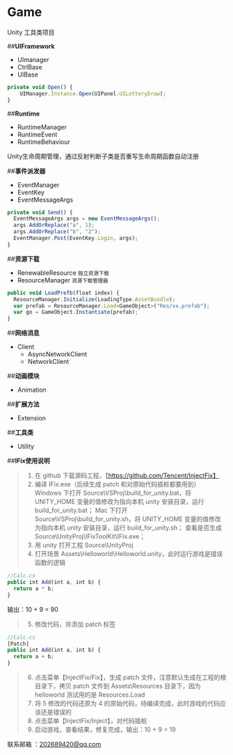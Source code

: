 # Game
  Unity 工具类项目

##**UIFramework**
+ UImanager
+ CtrlBase
+ UIBase
```javascript
private void Open() {
    UIManager.Instance.Open(UIPanel.UILotteryDraw);
}
```
##**Runtime**
+ RuntimeManager
+ RuntimeEvent
+ RuntimeBehaviour

Unity生命周期管理，通过反射判断子类是否重写生命周期函数自动注册

##**事件派发器**
- EventManager
- EventKey
- EventMessageArgs
```javascript
private void Send() {
  EventMessageArgs args = new EventMessageArgs();
  args.AddOrReplace("a", 1);
  args.AddOrReplace("b", "2");
  EventManager.Post(EventKey.Login, args);
}
```
##**资源下载**
+ RenewableResource `独立资源下载`
+ ResourceManager `资源下载管理器`
```javascript
public void LoadPrefb(float index) {
  ResourceManager.Initialize(LoadingType.AssetBundle);
  var prefab = ResourceManager.Load<GameObject>("Res/xx.prefab");
  var go = GameObject.Instantiate(prefab);
}
```
##**网络消息**
+ Client
    + AsyncNetworkClient
    + NetworkClient

##**动画模块**
+ Animation

##**扩展方法**
+ Extension

##**工具类**
+ Utility

##**IFix使用说明**
>1. 在 github 下载源码工程，【https://github.com/Tencent/InjectFix】
>2. 编译 IFix.exe（后续生成 patch 和对原始代码插桩都要用到）
Windows 下打开 Source\VSProj\build_for_unity.bat，将 UNITY_HOME 变量的值修改为指向本机 unity 安装目录，运行 build_for_unity.bat；
Mac 下打开 Source\VSProj\build_for_unity.sh，将 UNITY_HOME 变量的值修改为指向本机 unity 安装目录，运行 build_for_unity.sh；
查看是否生成 Source\UnityProj\IFixToolKit\IFix.exe；
>3. 用 unity 打开工程 Source\UnityProj
>4. 打开场景 Assets\Helloworld\Helloworld.unity，此时运行游戏是错误函数的逻辑
```javascript
//Calc.cs
public int Add(int a, int b) {
  return a * b;
}
```
输出：10 + 9 = 90
>5. 修改代码，并添加 patch 标签
```javascript
//Calc.cs
[Patch]
public int Add(int a, int b) {
  return a + b;
}
```
>6. 点击菜单【InjectFix/Fix】，生成 patch 文件，注意默认生成在工程的根目录下，拷贝 patch 文件到 Assets\Resources 目录下，因为 helloworld 测试用的是 Resources.Load
>7. 将 5 修改的代码还原为 4 的原始代码，待编译完成，此时游戏的代码应该还是错误的
>8. 点击菜单【InjectFix/Inject】，对代码插桩
>9. 启动游戏，查看结果，修复完成，输出：10 + 9 = 19

联系邮箱 ：202689420@qq.com